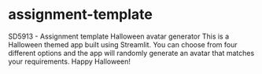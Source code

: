 # assignment-template
SD5913 - Assignment template
Halloween avatar generator
This is a Halloween themed app built using Streamlit. You can choose from four different options and the app will randomly generate an avatar that matches your requirements.
Happy Halloween!
